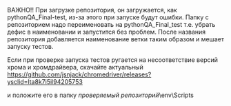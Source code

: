 ВАЖНО!! При загрузке репозитория, он загружается, как pythonQA_Final-test, из-за этого при запуске будут ошибки. Папку с репозиторием надо переименовать на pythonQA_Final_test
т.е. убрать дефис в наименовании и запустится без проблем. После названия репозитория добавляется наименование ветки таким образом и мешает запуску тестов.

Если при проверке запуска тестов ругается на несоответствие версий хрома и хромдрайвера, скачайте актуальный
https://github.com/jsnjack/chromedriver/releases?ysclid=lta8k7i5il94205753

и положите его в папку *проверяемый репозиторий*\env\Scripts

